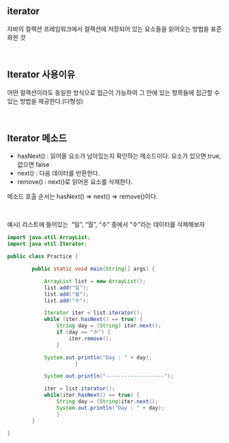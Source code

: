 ## iterator

자바의 컬렉션 프레임워크에서 컬렉션에 저장되어 있는 요소들을 읽어오는 방법을 표준화한 것

<br>

## Iterator 사용이유

어떤 컬랙션이라도 동일한 방식으로 접근이 가능하여 그 안에 있는 항목들에 접근할 수 있는 방법을 제공한다.(다형성)

<br>

## Iterator 메소드

- hasNext() : 읽어올 요소가 남아있는지 확인하는 메소드이다. 요소가 있으면 true, 없으면 false
- next() : 다음 데이터를 반환한다.
- remove() : next()로 읽어온 요소를 삭제한다.

메소드 호출 순서는 hasNext() ⇒ next() ⇒ remove()이다.

<br>

예시) 리스트에 들어있는  “일”, “월”, “수” 중에서 “수”라는 데이터를 삭제해보자

```java
import java.util.ArrayList;
import java.util.Iterator;

public class Practice {

		public static void main(String[] args) {

			ArrayList list = new ArrayList();
			list.add("일");
			list.add("월");
			list.add("수");

			Iterator iter = list.iterator();
			while (iter.hasNext() == true) {
				String day = (String) iter.next();
				if (day == "수") {
		 			iter.remove();
				}

			System.out.println("Day : " + day);
                      }

			System.out.println("-------------------");

			iter = list.iterator();
			while(iter.hasNext() == true) {
				String day = (String)iter.next();
				System.out.println("Day : " + day);
				}
		}

}
```